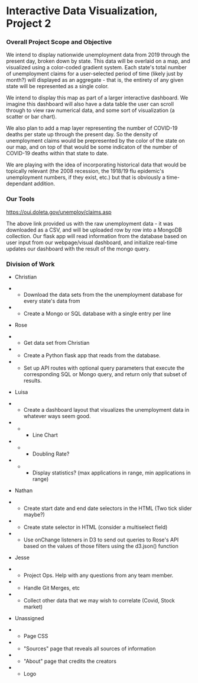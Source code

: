 # Interactive Data Visualization, Project 2

### Overall Project Scope and Objective

We intend to display nationwide unemployment data from 2019 through the present day, broken down by state. This data will be overlaid on a map, and visualized using a color-coded gradient system. Each state's total number of unemployment claims for a user-selected period of time (likely just by month?) will displayed as an aggregate - that is, the entirety of any given state will be represented as a single color.

We intend to display this map as part of a larger interactive dashboard. We imagine this dashboard will also have a data table the user can scroll through to view raw numerical data, and some sort of visualization (a scatter or bar chart).

We also plan to add a map layer representing the number of COVID-19 deaths per state up through the present day. So the density of unemployment claims would be prepresented by the color of the state on our map, and on top of that would be some indicaton of the number of COVID-19 deaths within that state to date.

We are playing with the idea of incorporating historical data that would be topically relevant (the 2008 recession, the 1918/19 flu epidemic's unemployment numbers, if they exist, etc.) but that is obviously a time-dependant addition.

### Our Tools

https://oui.doleta.gov/unemploy/claims.asp

The above link provided us with the raw unemployment data - it was downloaded as a CSV, and will be uploaded row by row into a MongoDB collection. Our flask app will read information from the database based on user input from our webpage/visual dashboard, and initialize real-time updates our dashboard with the result of the mongo query.

### Division of Work

- Christian
- - Download the data sets from the the unemployment database for every state's data from
- - Create a Mongo or SQL database with a single entry per line

- Rose
- - Get data set from Christian
- - Create a Python flask app that reads from the database.
- - Set up API routes with optional query parameters that execute the corresponding SQL or Mongo query, and return only that subset of results.

- Luisa
- - Create a dashboard layout that visualizes the unemployment data in whatever ways seem good.
- - - Line Chart
- - - Doubling Rate?
- - - Display statistics? (max applications in range, min applications in range)

- Nathan
- - Create start date and end date selectors in the HTML (Two tick slider maybe?)
- - Create state selector in HTML (consider a multiselect field)
- - Use onChange listeners in D3 to send out queries to Rose's API based on the values of those filters using the d3.json() function

- Jesse
- - Project Ops. Help with any questions from any team member.
- - Handle Git Merges, etc
- - Collect other data that we may wish to correlate (Covid, Stock market)

- Unassigned
- - Page CSS
- - "Sources" page that reveals all sources of information
- - "About" page that credits the creators
- - Logo
